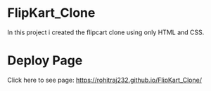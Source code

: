 # FlipKart_Clone
In this project i created the flipcart clone using only HTML and CSS.

# Deploy Page
Click here to see page:  https://rohitraj232.github.io/FlipKart_Clone/
